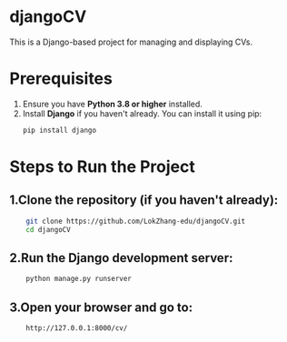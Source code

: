 # djangoCV

This is a Django-based project for managing and displaying CVs.

# Prerequisites
1. Ensure you have **Python 3.8 or higher** installed.
2. Install **Django** if you haven't already. You can install it using pip:
	```bash
   	pip install django
	```
# Steps to Run the Project
## 1.Clone the repository (if you haven't already):
```bash
	git clone https://github.com/LokZhang-edu/djangoCV.git
	cd djangoCV
```

## 2.Run the Django development server:
```bash
	python manage.py runserver
```

## 3.Open your browser and go to:
```bash
	http://127.0.0.1:8000/cv/
```